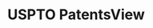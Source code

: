 ---
layout: default
bigquery: https://console.cloud.google.com/bigquery?p=patents-public-data&d=patentsview&page=dataset
citation: Attribution should be given to PatentsView for use, distribution, or derivative
  works.
code: https://github.com/CSSIP-AIR/PatentsView-Code-Snippets/
contributors: USPTO
cost: None
description: 'PatentsView includes US patent data including raw data (summaries, applications,
  pregrant applications), disambugations of inventors and assignees, and inventor
  gender estimates.  Also foreign priority data, # of figures and sheets, and government
  interest statements.'
documentation: https://patentsview.org/query/builder-faqs
last_edit: Mon, 04 Apr 2022 19:02:57 GMT
location: https://patentsview.org/
maintained_by: USPTO
record_creation_timestamp: 12/2/2020 17:20:46
schema_fields: '[''application_id'', ''series_code'', ''relkind'', ''subsection_id'',
  ''num_claims'', ''classification_data_source'', ''latitude'', ''name_last'', ''term_disclaimer'',
  ''f102_date'', ''location_id'', ''term_extension'', ''country'', ''disamb_inventor_id_20170808'',
  ''dependent'', ''rule_47'', ''ipc_version_indicator'', ''disamb_inventor_id_20191008'',
  ''sequence'', ''disamb_inventor_id_20190820'', ''disclaimer_date'', ''subcategory_id'',
  ''mainclass_id'', ''disamb_inventor_id_20201229'', ''disamb_assignee_id_20200630'',
  ''sector_title'', ''type'', ''rel_id'', ''id'', ''num_figures'', ''disamb_inventor_id_20171003'',
  ''level_three'', ''country_transformed'', ''_102_date'', ''subgroup'', ''classification_status'',
  ''group_id'', ''disamb_assignee_id_20200929'', ''lname'', ''group'', ''term_grant'',
  ''designation'', ''rawassignee_id'', ''disamb_assignee_id_20191231'', ''disamb_inventor_id_20171226'',
  ''disamb_inventor_id_20181127'', ''section_id'', ''applicant_type'', ''level_one'',
  ''state_fips'', ''county_fips'', ''withdrawn'', ''status'', ''date'', ''publication_number'',
  ''doc_type'', ''f371_date'', ''classification_level'', ''ipc_class'', ''text'',
  ''name_first'', ''number'', ''disamb_assignee_id_20200331'', ''field_title'', ''male'',
  ''section'', ''abstract'', ''patent_id'', ''disamb_assignee_id_20190820'', ''disamb_assignee_id_20181127'',
  ''uuid'', ''organization_id'', ''latin_name'', ''action_date'', ''contract_award_number'',
  ''latlong'', ''category_id'', ''disamb_inventor_id_20180528'', ''organization'',
  ''rawinventor_id'', ''length'', ''doctype'', ''symbol_position'', ''disamb_inventor_id_20190312'',
  ''name'', ''city'', ''attribution_status'', ''assignee_id'', ''_371_date'', ''disamb_inventor_id_20200331'',
  ''rawlocation_id'', ''disamb_inventor_id_20200929'', ''role'', ''disamb_inventor_id_20170307'',
  ''category'', ''title'', ''disamb_assignee_id_20190312'', ''subclass'', ''filename'',
  ''inventor_id'', ''male_flag'', ''lawyer_id'', ''exemplary'', ''gi_statement'',
  ''disamb_inventor_id_20191231'', ''main_group'', ''longitude'', ''variety'', ''num'',
  ''subgroup_id'', ''disamb_inventor_id_20200630'', ''citation_id'', ''level_two'',
  ''field_id'', ''state'', ''kind'', ''disamb_assignee_id_20191008'', ''reldocno'',
  ''deceased'', ''num_sheets'', ''lapse_of_patent'', ''subclass_id'', ''classification_value'',
  ''fname'', ''county'']'
shortname: patentsview
tags:
- disambiguation
- United States
- gender
terms_of_use: Creative Commons Attribution 4.0 International License.
timeframe: 1963-1999
title: USPTO PatentsView
uuid: cf1780b1-e265-4e49-8d1d-83b9cfe0fd9a
---